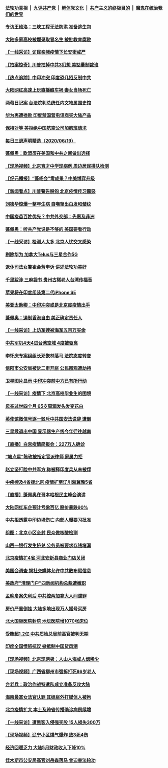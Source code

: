 ####  [法轮功真相](../../../../basic/blob/master/README.md?t=06201831) &nbsp;|&nbsp; [九评共产党](../../../../9ping.md/blob/master/README.md?t=06201831) &nbsp;|&nbsp; [解体党文化](../../../../jtdwh.md/blob/master/README.md?t=06201831)  &nbsp;|&nbsp; [共产主义的终极目的](../../../../gczydzjmd.md/blob/master/README.md?t=06201831) &nbsp;|&nbsp; [魔鬼在统治我们的世界](../../../../mgztzwmdsj.md/blob/master/README.md?t=06201831) 

#### [专访王维洛：三峡工程无法防洪 准备逃生包](../pages/nsc413/n12199884.md?t=06201831) 

#### [大陆多家高校被爆录取冒名生 被批教育腐败](../pages/nsc413/n12199864.md?t=06201831) 

#### [【一线采访】访民亲睹疫情下长安街戒严](../pages/nsc413/n12199890.md?t=06201831) 


#### [【拍案惊奇】川普拍掉中共3幻想 美掂量制裁谁](../pages/nsc413/n12199580.md?t=06201831) 

#### [【热点追踪】中印冲突 印度恐几招反制中共](../pages/nsc413/n12199673.md?t=06201831) 

#### [大陆网红高速上玩直播酿车祸 妻女当场死亡](../pages/nsc413/n12199653.md?t=06201831) 

#### [两蒋日记案 台法院判总统任内文物属国史馆](../pages/nsc413/n12199495.md?t=06201831) 

#### [华为再遭挫败 印度禁国营电讯商买大陆产品](../pages/nsc413/n12199348.md?t=06201831) 

#### [保持对等 美拒绝中国航空公司加航班请求](../pages/nsc413/n12199377.md?t=06201831) 

#### [每日三退声明精选（2020/06/19）](../pages/nsc413/n12199413.md?t=06201831) 

#### [蓬佩奥：欧盟须在美国和中共之间做出选择](../pages/nsc413/n12199184.md?t=06201831) 

#### [【现场视频】北京育才中学现病例 周边居民排队检测](../pages/nsc413/n12199104.md?t=06201831) 

#### [【纪元播报】“蓬杨会”零成果？中美博弈升级](../pages/nsc413/n12199275.md?t=06201831) 

#### [【新闻看点】川普警告脱钩 北京疫情传习震怒](../pages/nsc413/n12198957.md?t=06201831) 

#### [刘德华惊爆一整年生病 自嘲窜出白发和皱纹](../pages/nsc413/n12198952.md?t=06201831) 

#### [中国疫苗百姓优先？中共外交部：先惠及非洲](../pages/nsc413/n12199112.md?t=06201831) 

#### [蓬佩奥：听共产党说是不够的 美国要看行动](../pages/nsc413/n12198968.md?t=06201831) 

#### [【一线采访】检测人太多 北京人忧交叉感染](../pages/nsc413/n12198738.md?t=06201831) 

#### [剔除华为 加拿大Telus与三星合作5G](../pages/nsc413/n12199023.md?t=06201831) 

#### [退休司法女警崔会芳申诉 讲述法轮功美好](../pages/nsc413/n12198985.md?t=06201831) 

#### [千里跋涉 三麻袋书 贵州古稀老人台湾传福音](../pages/nsc413/n12198750.md?t=06201831) 

#### [苹果将在印度组装第二代iPhone SE](../pages/nsc413/n12198894.md?t=06201831) 

#### [美亚太助卿：中印冲突或是北京趁疫情出手](../pages/nsc413/n12198861.md?t=06201831) 

#### [蓬佩奥：遏制香港自由 美正确定责任人](../pages/nsc413/n12198814.md?t=06201831) 

#### [【一线采访】上访军嫂被海军五百万买命](../pages/nsc413/n12198996.md?t=06201831) 

#### [中共军机4天4进台湾空域 4度被驱离](../pages/nsc413/n12199003.md?t=06201831) 

#### [李怀庆专案组组长邓恢林落马 法院态度转变](../pages/nsc413/n12198850.md?t=06201831) 

#### [信阳市公安局被诉二审开庭 公民围观遭劫持](../pages/nsc413/n12198705.md?t=06201831) 

#### [卫星图片显示 中印冲突前中方已有所行动](../pages/nsc413/n12198966.md?t=06201831) 

#### [【一线采访】疫情下 北京高校毕业生的困境](../pages/nsc413/n12198836.md?t=06201831) 

#### [母亲过世四个月 65岁周润发头发变花白](../pages/nsc413/n12198770.md?t=06201831) 

#### [英使馆微信号逐一驳斥中共国安法说辞 遭删](../pages/nsc413/n12198639.md?t=06201831) 

#### [三星续退出中国 显示器生产线今年迁往越南](../pages/nsc413/n12198706.md?t=06201831) 

#### [【直播】白宫疫情简报会：227万人确诊](../pages/nsc413/n12198669.md?t=06201831) 

#### [“端点星”陈玫被指定官派律师 家属力拒](../pages/nsc413/n12198704.md?t=06201831) 

#### [赵立坚打脸中共军方 称被释印度兵从未被俘](../pages/nsc413/n12198632.md?t=06201831) 

#### [中疾控及4省援北京 疫情扩至辽川浙冀豫5省](../pages/nsc413/n12198613.md?t=06201831) 

#### [【直播】蓬佩奥在哥本哈根民主峰会演讲](../pages/nsc413/n12198355.md?t=06201831) 

#### [大陆网红车企预计亏逾百亿 股价暴跌90%](../pages/nsc413/n12198434.md?t=06201831) 

#### [中共拒透露中印边境伤亡 内部人曝要习批准](../pages/nsc413/n12198521.md?t=06201831) 

#### [组图：北京小区全封 民众做核酸检测](../pages/nsc413/n12198180.md?t=06201831) 

#### [山西一银行发生挤兑 公务员被要求存钱堵漏](../pages/nsc413/n12198378.md?t=06201831) 

#### [北京疫情扩4省 河北安新县商业门店关闭](../pages/nsc413/n12197990.md?t=06201831) 

#### [美国会调查 揭社交媒体允许中共散布假信息](../pages/nsc413/n12198310.md?t=06201831) 

#### [美政府“清理门户”四新闻机构总裁遭撤职](../pages/nsc413/n12198300.md?t=06201831) 

#### [孟晚舟案失利后 中共控两加拿大人间谍罪](../pages/nsc413/n12197993.md?t=06201831) 

#### [房价严重倒挂 大陆多地出现万人摇号买房](../pages/nsc413/n12197994.md?t=06201831) 

#### [北大国际医院封院 地坛医院增1070张床位](../pages/nsc413/n12197907.md?t=06201831) 

#### [受贿超1.2亿 中共质检总局前高官被判无期](../pages/nsc413/n12197855.md?t=06201831) 

#### [印度全国愤怒抗议 掀抵制中国货风潮](../pages/nsc413/n12197727.md?t=06201831) 

#### [【现场视频】北京现两极：人山人海或人烟稀少](../pages/nsc413/n12197528.md?t=06201831) 

#### [【现场视频】广西省柳州市强拆打死86岁老人](../pages/nsc413/n12197794.md?t=06201831) 

#### [台老兵：政治作战特遣队成立准备反攻大陆](../pages/nsc413/n12197500.md?t=06201831) 

#### [海南最富女法官认罪 其姐庭外打媒体人被拘](../pages/nsc413/n12197603.md?t=06201831) 

#### [北京疫情扩大 本土及跨省传播确诊病例续增](../pages/nsc413/n12197132.md?t=06201831) 

#### [【一线采访】遭黑客入侵强买股 15人损失300万](../pages/nsc413/n12193945.md?t=06201831) 

#### [【现场视频】辽宁小区煤气爆炸 致3死4伤](../pages/nsc413/n12197258.md?t=06201831) 

#### [经济回暖乏力 大陆5月财政收入下降10%](../pages/nsc413/n12196652.md?t=06201831) 

#### [佳木斯市公安局高官刘岳森落马 曾迫害法轮功](../pages/nsc413/n12197277.md?t=06201831) 

